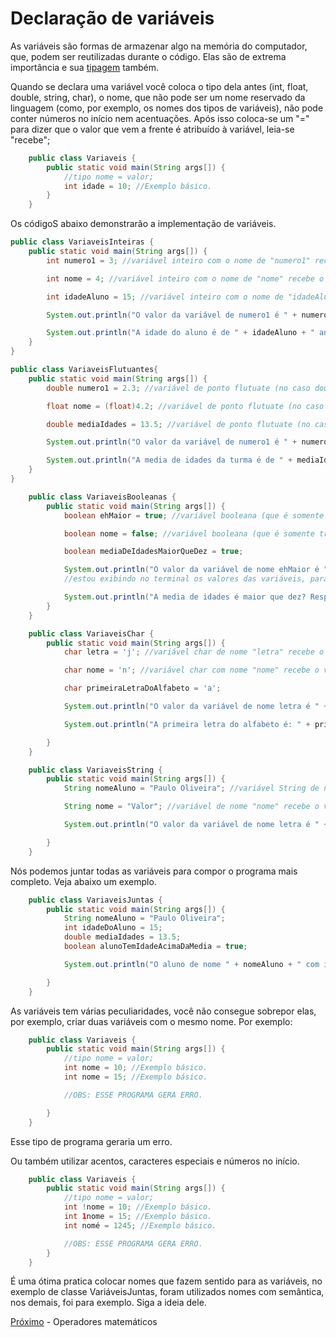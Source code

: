 <h1>Declaração de variáveis</h1>

As variáveis são formas de armazenar algo na memória do computador, que, podem ser reutilizadas durante o código. Elas são de extrema importância e sua
[tipagem](./02-Tipos-De-Dados.md) também.

Quando se declara uma variável você coloca o tipo dela antes (int, float, double, string, char), o nome, que não pode ser um nome reservado da linguagem (como, por exemplo, os nomes dos tipos de variáveis), não pode conter números no início nem acentuações. Após isso coloca-se um "=" para dizer que o valor que vem a frente é atribuído à variável, leia-se "recebe";

```java
    public class Variaveis {
        public static void main(String args[]) {
            //tipo nome = valor;
            int idade = 10; //Exemplo básico.
        }
    }
```

Os códigoS abaixo demonstrarão a implementação de variáveis.

```java
public class VariaveisInteiras {
    public static void main(String args[]) {
        int numero1 = 3; //variável inteiro com o nome de "numero1" recebe o valor de 3.

        int nome = 4; //variável inteiro com o nome de "nome" recebe o valor de 4.

        int idadeAluno = 15; //variável inteiro com o nome de "idadeAluno" recebe o valor de 15.

        System.out.println("O valor da variável de numero1 é " + numero1 + " e a nome é " + nome); //estou exibindo no terminal os valores das variáveis, para juntar elas, você concatena a string com os valores usando o "+" e depois o nome da variável.

        System.out.println("A idade do aluno é de " + idadeAluno + " anos.");
    }
}
```

```java
public class VariaveisFlutuantes{
    public static void main(String args[]) {
        double numero1 = 2.3; //variável de ponto flutuate (no caso double) com o nome de "numero1" recebe o valor de 2.3.

        float nome = (float)4.2; //variável de ponto flutuate (no caso float) com o nome de "nome" recebe o valor de 4.2.

        double mediaIdades = 13.5; //variável de ponto flutuate (no caso double) de nome "mediaIdades" recebe o valor de 13.5.

        System.out.println("O valor da variável de numero1 é " + numero1 + " e a numero2 é " + nome); //estou exibindo no terminal os valores das variáveis, para juntar elas, você concatena a string com os valores usando o "+" e depois o nome da variável.

        System.out.println("A media de idades da turma é de " + mediaIdades ".");
    }
}
```

```java
    public class VariaveisBooleanas {
        public static void main(String args[]) {
            boolean ehMaior = true; //variável booleana (que é somente true ou false, de nome "ehMaior" recebe o valor de verdadeiro).

            boolean nome = false; //variável booleana (que é somente true ou false, recebe o valor de falso).

            boolean mediaDeIdadesMaiorQueDez = true;

            System.out.println("O valor da variável de nome ehMaior é " + ehMaior + " e a nome é " + nome);
            //estou exibindo no terminal os valores das variáveis, para juntar elas, você concatena a string com os valores usando o "+" e depois o nome da variável.

            System.out.println("A media de idades é maior que dez? Resposta: " + mediaDeIdadesMaiorQueDez);
        }
    }
```

```java
    public class VariaveisChar {
        public static void main(String args[]) {
            char letra = 'j'; //variável char de nome "letra" recebe o valor de j.

            char nome = 'n'; //variável char com nome "nome" recebe o valor de n.

            char primeiraLetraDoAlfabeto = 'a';

            System.out.println("O valor da variável de nome letra é " + letra + " e a nome é " + nome);//estou exibindo no terminal os valores das variáveis, para juntar elas, você concatena a string com os valores usando o "+" e depois o nome da variável.

            System.out.println("A primeira letra do alfabeto é: " + primeiraLetraDoAlfabeto);

        }
    }
```

```java
    public class VariaveisString {
        public static void main(String args[]) {
            String nomeAluno = "Paulo Oliveira"; //variável String de nome "nomeAluno" recebe o valor de Paulo Oliveira.

            String nome = "Valor"; //variável de nome "nome" recebe o valor de Valor

            System.out.println("O valor da variável de nome letra é " + letra + " e a nome é " + nome);//estou exibindo no terminal os valores das variáveis, para juntar elas, você concatena a string com os valores usando o "+" e depois o nome da variável.

        }
    }
```

Nós podemos juntar todas as variáveis para compor o programa mais completo. Veja abaixo um exemplo.

```java
    public class VariaveisJuntas {
        public static void main(String args[]) {
            String nomeAluno = "Paulo Oliveira";
            int idadeDoAluno = 15;
            double mediaIdades = 13.5;
            boolean alunoTemIdadeAcimaDaMedia = true;

            System.out.println("O aluno de nome " + nomeAluno + " com idade de "+ idadeDoAluno + " anos tem idade acima da media? " + alunoTemIdadeAcimaDaMedia);

        }
    }
```

As variáveis tem várias peculiaridades, você não consegue sobrepor elas, por exemplo, criar duas variáveis com o mesmo nome. Por exemplo:

```java
    public class Variaveis {
        public static void main(String args[]) {
            //tipo nome = valor;
            int nome = 10; //Exemplo básico.
            int nome = 15; //Exemplo básico.

            //OBS: ESSE PROGRAMA GERA ERRO.

        }
    }
```

Esse tipo de programa geraria um erro.

Ou também utilizar acentos, caracteres especiais e números no início.

```java
    public class Variaveis {
        public static void main(String args[]) {
            //tipo nome = valor;
            int !nome = 10; //Exemplo básico.
            int 1nome = 15; //Exemplo básico.
            int nomé = 1245; //Exemplo básico.

            //OBS: ESSE PROGRAMA GERA ERRO.
        }
    }
```

É uma ótima pratica colocar nomes que fazem sentido para as variáveis, no exemplo de classe VariáveisJuntas, foram utilizados nomes com semântica, nos demais, foi para exemplo. Siga a ideia dele.

[Próximo](./05-OperadoresMatematicos.md) - Operadores matemáticos
